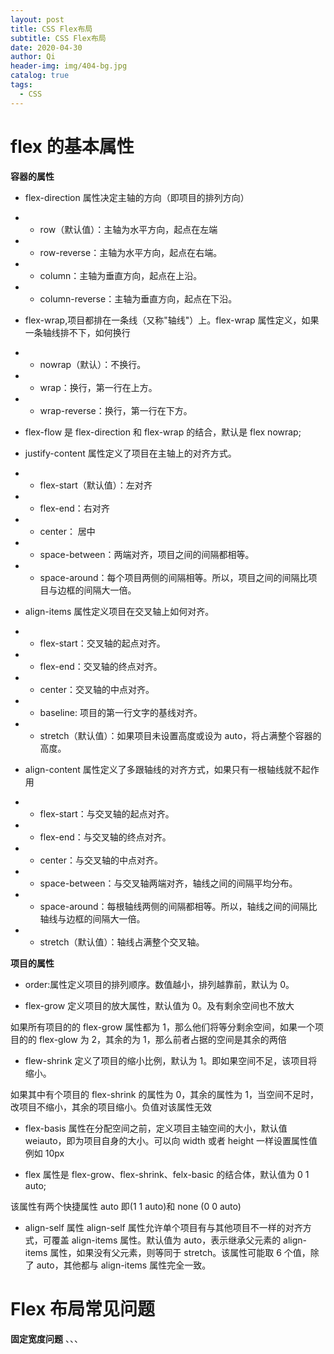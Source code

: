 ```yaml
---
layout: post
title: CSS Flex布局
subtitle: CSS Flex布局
date: 2020-04-30
author: Qi
header-img: img/404-bg.jpg
catalog: true
tags:
  - CSS
---
```


# flex 的基本属性

**容器的属性**

- flex-direction 属性决定主轴的方向（即项目的排列方向）
- - row（默认值）：主轴为水平方向，起点在左端
- - row-reverse：主轴为水平方向，起点在右端。
- - column：主轴为垂直方向，起点在上沿。
- - column-reverse：主轴为垂直方向，起点在下沿。

- flex-wrap,项目都排在一条线（又称"轴线"）上。flex-wrap 属性定义，如果一条轴线排不下，如何换行

- - nowrap（默认）：不换行。
- - wrap：换行，第一行在上方。
- - wrap-reverse：换行，第一行在下方。

- flex-flow 是 flex-direction 和 flex-wrap 的结合，默认是 flex nowrap;

- justify-content 属性定义了项目在主轴上的对齐方式。
- - flex-start（默认值）：左对齐
- - flex-end：右对齐
- - center： 居中
- - space-between：两端对齐，项目之间的间隔都相等。
- - space-around：每个项目两侧的间隔相等。所以，项目之间的间隔比项目与边框的间隔大一倍。

- align-items 属性定义项目在交叉轴上如何对齐。
- - flex-start：交叉轴的起点对齐。
- - flex-end：交叉轴的终点对齐。
- - center：交叉轴的中点对齐。
- - baseline: 项目的第一行文字的基线对齐。
- - stretch（默认值）：如果项目未设置高度或设为 auto，将占满整个容器的高度。

- align-content 属性定义了多跟轴线的对齐方式，如果只有一根轴线就不起作用

- - flex-start：与交叉轴的起点对齐。
- - flex-end：与交叉轴的终点对齐。
- - center：与交叉轴的中点对齐。
- - space-between：与交叉轴两端对齐，轴线之间的间隔平均分布。
- - space-around：每根轴线两侧的间隔都相等。所以，轴线之间的间隔比轴线与边框的间隔大一倍。

- - stretch（默认值）：轴线占满整个交叉轴。

**项目的属性**

- order:属性定义项目的排列顺序。数值越小，排列越靠前，默认为 0。

- flex-grow 定义项目的放大属性，默认值为 0。及有剩余空间也不放大

如果所有项目的的 flex-grow 属性都为 1，那么他们将等分剩余空间，如果一个项目的的 flex-glow 为 2，其余的为 1，那么前者占据的空间是其余的两倍

- flew-shrink 定义了项目的缩小比例，默认为 1。即如果空间不足，该项目将缩小。

如果其中有个项目的 flex-shrink 的属性为 0，其余的属性为 1，当空间不足时，改项目不缩小，其余的项目缩小。负值对该属性无效

- flex-basis 属性在分配空间之前，定义项目主轴空间的大小，默认值 weiauto，即为项目自身的大小。可以向 width 或者 height 一样设置属性值例如 10px

- flex 属性是 flex-grow、flex-shrink、felx-basic 的结合体，默认值为 0 1 auto;

该属性有两个快捷属性 auto 即(1 1 auto)和 none (0 0 auto)

- align-self 属性 align-self 属性允许单个项目有与其他项目不一样的对齐方式，可覆盖 align-items 属性。默认值为 auto，表示继承父元素的 align-items 属性，如果没有父元素，则等同于 stretch。该属性可能取 6 个值，除了 auto，其他都与 align-items 属性完全一致。

# Flex 布局常见问题

**固定宽度问题**
、、、

<html lang="en">
  <head>
    <style>
      .container {
        display: flex;
        width: 1000px;
        overflow: hidden;
      }

      .item {
        width: 100px;
        height: 300px;
        background-color: orange;
      }

      .item2 {
        width: 900px;
        background-color: blue;
      }
    </style>

  </head>
  <body>
    <div class="container">
      <div class="item">1</div>
      <div class="item2">2</div>
      <div class="item">3</div>
    </div>
  </body>
</html>
、、、

- 上面布局三个 item 的宽的和超过了主轴的宽度，所以会自动压缩，flex 的默认值是 0 1 auto，三个盒子的搜小比例分别为 1：9：1
- 如果想 item1 和 item3 保持不变，item2 自适应宽度，把 item2 设置 flex:1 即可

- 如果 item2 设置 flex-shrink :0 表示不允许缩放，那么左右两边的 item 会被缩放为 50px。

**flex-shrink 的缩放宽度**
以下代码的 left 和 right 宽度是多少

```
<div class="container">
  <div class="left"></div>
  <div class="right"></div>
</div>

<style>
  * {
    padding: 0;
    margin: 0;
  }
  .container {
    width: 600px;
    height: 300px;
    display: flex;
  }
  .left {
    flex: 1 2 500px;
    background: red;
  }
  .right {
    flex: 2 1 400px;
    background: blue;
  }
</style>
```

- 子项的缩放比例=（子项的 flex-shink*子项的宽度）/（所有子项的 flex-shink*子项的宽度和）

- 子项的收缩宽度=子项的缩放比例\*超出的宽度

- 子项的缩放宽度=子项的宽度-子项的收缩宽度

```
项的收缩比例 = (子项的 flex-shrink * 子项的宽度) / (所有子项的flex-shrink * 子项的宽度和)
// left  的收缩比例：500 * 2 / (500 * 2 + 400 * 1) = 0.7142857142857143
// right 的收缩比例：400 * 1 / (500 * 2 + 400 * 1) = 0.2857142857142857

子项的收缩宽度 = 子项的收缩比例 * 溢出的宽度
// 溢出宽度：500 + 400 - 600 = 300
// left  的收缩宽度：300 * 0.7142857142857143 = 214.28571428571428
// right 的收缩宽度：300 * 0.2857142857142857 = 85.71428571428571

最终宽度 = 子项的原始宽度 - 子项的收缩宽度
// left  的最终宽度：500 - 214.28571428571428 = 285.7142857142857
// right 的最终宽度：400 - 85.71428571428571 = 314.2857142857143
```

- - 如果计算出来有负数，则不显示。
- - 如果没有任何子项设置 flex-basis 则直接按溢出的宽度和 flex-shrink 比例缩小即可。
- - 如果有部分子项没有设置 flex-basis 则这些项目，按照比例，瓜分剩下的宽度即可。
- - 如果 0 < flex-shrink < 1 ，几个子项相加也小于 1，则不会缩放到父元素宽度，最终会超出宽度，flex-grow 反向同理。
- - 如果是 flex-grow 就更好理解，直接根据放大的比，去瓜分多出来的宽度即可。

# 参考

https://lmjben.github.io/blog/css-flex.html#flex-%E5%B8%83%E5%B1%80%E5%B8%B8%E8%A7%81%E9%97%AE%E9%A2%98
